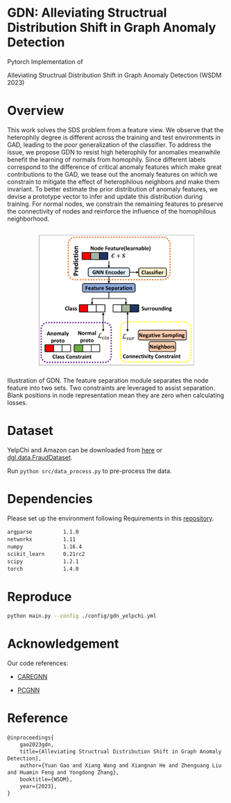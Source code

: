 # GDN: Alleviating Structrual Distribution Shift in Graph Anomaly Detection
Pytorch Implementation of

Alleviating Structrual Distribution Shift in Graph Anomaly Detection (WSDM 2023)

# Overview
This work solves the SDS problem from a feature view. We observe that the heterophily degree is different across the training and test environments in GAD, leading to the poor generalization of the classifier. To address the issue, we propose GDN to resist high heterophily for anomalies meanwhile benefit the learning of normals from
homophily. Since different labels correspond to the difference of critical anomaly features which make great contributions to the GAD, we tease out the anomaly features on which we constrain to mitigate the effect of heterophilous neighbors and make them invariant. To better estimate the prior distribution of anomaly features, we devise a prototype vector to infer and update this distribution during training. For normal nodes, we constrain the remaining features to preserve the connectivity of nodes and reinforce the influence of the homophilous neighborhood.

<h2 align="center">
<figure> <img src="figures/topology.png" height="300"></figure>
</h2>

Illustration of GDN. The feature separation module
separates the node feature into two sets. Two constraints
are leveraged to assist separation. Blank positions in node
representation mean they are zero when calculating losses.

# Dataset
YelpChi and Amazon can be downloaded from [here](https://github.com/YingtongDou/CARE-GNN/tree/master/data) or [dgl.data.FraudDataset](https://docs.dgl.ai/api/python/dgl.data.html#fraud-dataset).

Run `python src/data_process.py` to pre-process the data.

# Dependencies
Please set up the environment following Requirements in this [repository](https://github.com/PonderLY/PC-GNN). 
```sh
argparse          1.1.0
networkx          1.11
numpy             1.16.4
scikit_learn      0.21rc2
scipy             1.2.1
torch             1.4.0
```

# Reproduce
```sh
python main.py --config ./config/gdn_yelpchi.yml
```

# Acknowledgement
Our code references:
- [CAREGNN](https://github.com/YingtongDou/CARE-GNN)

- [PCGNN](https://github.com/PonderLY/PC-GNN)

# Reference 
```
@inproceedings{
    gao2023gdn,
    title={Alleviating Structrual Distribution Shift in Graph Anomaly Detection},
    author={Yuan Gao and Xiang Wang and Xiangnan He and Zhenguang Liu and Huamin Feng and Yongdong Zhang},
    booktitle={WSDM},
    year={2023},
}
```
